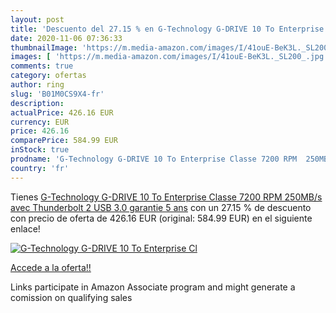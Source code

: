 ```yaml
---
layout: post
title: 'Descuento del 27.15 % en G-Technology G-DRIVE 10 To Enterprise Cl'
date: 2020-11-06 07:36:33
thumbnailImage: 'https://m.media-amazon.com/images/I/41ouE-BeK3L._SL200_.jpg'
images: [ 'https://m.media-amazon.com/images/I/41ouE-BeK3L._SL200_.jpg' ]
comments: true
category: ofertas
author: ring
slug: 'B01M0CS9X4-fr'
description:
actualPrice: 426.16 EUR
currency: EUR
price: 426.16
comparePrice: 584.99 EUR
inStock: true
prodname: 'G-Technology G-DRIVE 10 To Enterprise Classe 7200 RPM  250MB/s  avec Thunderbolt 2  USB 3.0  garantie 5 ans'
country: 'fr'
---
```


Tienes [G-Technology G-DRIVE 10 To Enterprise Classe 7200 RPM  250MB/s  avec Thunderbolt 2  USB 3.0  garantie 5 ans](https://www.amazon.fr/dp/B01M0CS9X4/?tag=tolees0d-21) con un 27.15 % de descuento con precio de oferta de 426.16 EUR (original: 584.99 EUR) en el siguiente enlace!

[![G-Technology G-DRIVE 10 To Enterprise Cl](https://m.media-amazon.com/images/I/41ouE-BeK3L._SL200_.jpg)](https://www.amazon.fr/dp/B01M0CS9X4/?tag=tolees0d-21)

[Accede a la oferta!!](https://www.amazon.fr/dp/B01M0CS9X4/?tag=tolees0d-21)

Links participate in Amazon Associate program and might generate a comission on qualifying sales


